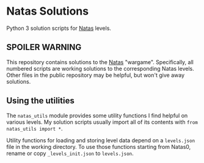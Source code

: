 # Natas Solutions

Python 3 solution scripts for [Natas](https://overthewire.org/wargames/natas/) levels.

## SPOILER WARNING

This repository contains solutions to the [Natas](https://overthewire.org/wargames/natas/)
"wargame". Specifically, all numbered scripts are working solutions to the corresponding
Natas levels. Other files in the public repository may be helpful, but won't give away
solutions.

## Using the utilities

The `natas_utils` module provides some utility functions I find helpful on various levels.
My solution scripts usually import all of its contents with `from natas_utils import *`.

Utility functions for loading and storing level data depend on a `levels.json` file in the
working directory. To use those functions starting from Natas0, rename or copy `_levels_init.json`
to `levels.json`.